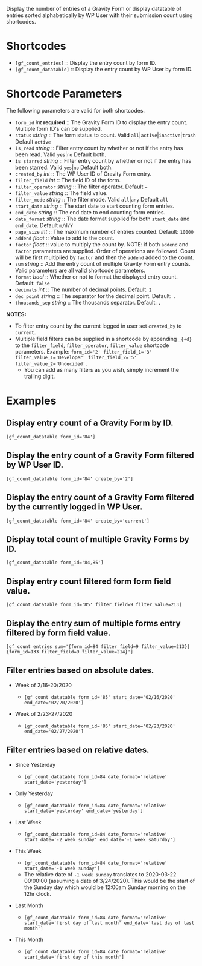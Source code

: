 Display the number of entries of a Gravity Form or display datatable of entries sorted alphabetically by WP User with their submission count using shortcodes.

# Shortcodes

- `[gf_count_entries]` :: Display the entry count by form ID.
- `[gf_count_datatable]` :: Display the entry count by WP User by form ID.
 
# Shortcode Parameters

The following parameters are valid for both shortcodes.

- `form_id` *int*  **required** :: The Gravity Form ID to display the entry count. Multiple form ID's can be supplied.
- `status` *string* :: The form status to count. Valid `all`|`active`|`inactive`|`trash` Default `active`
- `is_read` *string* :: Filter entry count by whether or not if the entry has been read. Valid `yes`|`no` Default both.
- `is_starred` *string* :: Filter entry count by whether or not if the entry has been starred. Valid `yes`|`no` Default both.
- `created_by` *int* :: The WP User ID of Gravity Form entry.
- `filter_field` *int* :: The field ID of the form.
- `filter_operator` *string* :: The filter operator. Default `=`
- `filter_value` *string* :: The field value.
- `filter_mode` *string* :: The filter mode. Valid `all`|`any` Default `all`
- `start_date` *string* :: The start date to start counting form entries.
- `end_date` *string* :: The end date to end counting form entries.
- `date_format` *string* :: The date format supplied for both `start_date` and `end_date`. Default `m/d/Y`
- `page_size` *int* :: The maximum number of entries counted. Default: `10000`
- `addend` *float* :: Value to add to the count.
- `factor` *float* :: value to multiply the count by. NOTE: if both `addend` and `factor` parameters are supplied. Order of operations are followed. Count will be first multiplied by `factor` and then the `addend` added to the count.
- `sum` *string* :: Add the entry count of multiple Gravity Form entry counts. Valid parameters are all valid shortcode parameters.
- `format` *bool* :: Whether or not to format the displayed entry count. Default: `false`
- `decimals` *int* :: The number of decimal points. Default: `2`
- `dec_point` *string* :: The separator for the decimal point. Default: `.`
- `thousands_sep` *string* :: The thousands separator. Default: `,`

**NOTES:**

- To filter entry count by the current logged in user set `created_by` to `current`.
- Multiple field filters can be supplied in a shortcode by appending `_{+d}` to the `filter_field`, `filter_operator`, `filter_value` shortcode parameters. Example: `form_id='2' filter_field_1='3' filter_value_1='Developer' filter_field_2='5' filter_value_2='Undecided'`.
   - You can add as many filters as you wish, simply increment the trailing digit.

# Examples

## Display entry count of a Gravity Form by ID.

`[gf_count_datatable form_id='84']`

## Display the entry count of a Gravity Form filtered by WP User ID.

`[gf_count_datatable form_id='84' create_by='2']`

## Display the entry count of a Gravity Form filtered by the currently logged in WP User.

`[gf_count_datatable form_id='84' create_by='current']`

## Display total count of multiple Gravity Forms by ID.

`[gf_count_datatable form_id='84,85']`

## Display entry count filtered form form field value.

`[gf_count_datatable form_id='85' filter_field=9 filter_value=213]`

## Display the entry sum of multiple forms entry filtered by form field value.

`[gf_count_entries sum='{form_id=84 filter_field=9 filter_value=213}|{form_id=133 filter_field=9 filter_value=214}']`

## Filter entries based on absolute dates.

- Week of 2/16-20/2020
   - `[gf_count_datatable form_id='85' start_date='02/16/2020' end_date='02/20/2020']`

- Week of 2/23-27/2020
   - `[gf_count_datatable form_id='85' start_date='02/23/2020' end_date='02/27/2020']`

## Filter entries based on relative dates.

- Since Yesterday
   - `[gf_count_datatable form_id=84 date_format='relative' start_date='yesterday']`

- Only Yesterday
   - `[gf_count_datatable form_id=84 date_format='relative' start_date='yesterday' end_date='yesterday']`

- Last Week
   - `[gf_count_datatable form_id=84 date_format='relative' start_date='-2 week sunday' end_date='-1 week saturday']`

- This Week
   - `[gf_count_datatable form_id=84 date_format='relative' start_date='-1 week sunday']`
   - The relative date of `-1 week sunday` translates to 2020-03-22 00:00:00 (assuming a date of 3/24/2020). This would be the start of the Sunday day which would be 12:00am Sunday morning on the 12hr clock.

- Last Month
   - `[gf_count_datatable form_id=84 date_format='relative' start_date='first day of last month' end_date='last day of last month']`

- This Month
   - `[gf_count_datatable form_id=84 date_format='relative' start_date='first day of this month']`

